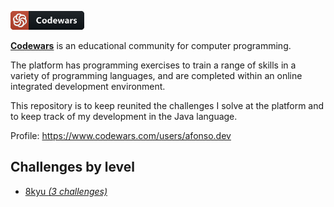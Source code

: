 [![Codewars](/resources/codewars.png "Codewars - Achieve mastery through challenge")](https://www.codewars.com/)

**[Codewars](https://www.codewars.com/)** is an educational community for computer programming.

The platform has programming exercises to train a range of skills in a variety of programming languages, and are completed within an online integrated development environment.

This repository is to keep reunited the challenges I solve at the platform and to keep track of my development in the Java language.

Profile: https://www.codewars.com/users/afonso.dev

## Challenges by level

* [8kyu _(3 challenges)_](/8kyu.md)
